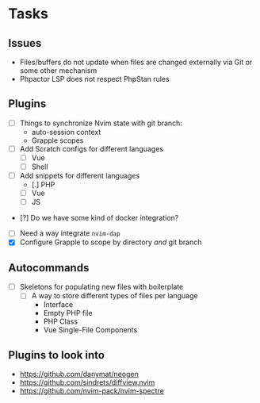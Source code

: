 # Tasks
## Issues
- Files/buffers do not update when files are changed externally via Git or some other mechanism
- Phpactor LSP does not respect PhpStan rules

## Plugins
- [ ] Things to synchronize Nvim state with git branch:
    - auto-session context
    - Grapple scopes
- [ ] Add Scratch configs for different languages
    - [ ] Vue
    - [ ] Shell
- [ ] Add snippets for different languages
    - [.] PHP
    - [ ] Vue
    - [ ] JS
- [?] Do we have some kind of docker integration?
- [ ] Need a way integrate `nvim-dap`
- [x] Configure Grapple to scope by directory _and_ git branch

## Autocommands
- [ ] Skeletons for populating new files with boilerplate
    - [ ] A way to store different types of files per language
        - Interface
        - Empty PHP file
        - PHP Class
        - Vue Single-File Components

## Plugins to look into
- https://github.com/danymat/neogen
- https://github.com/sindrets/diffview.nvim
- https://github.com/nvim-pack/nvim-spectre
